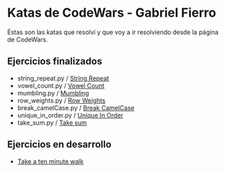 # Katas de CodeWars - Gabriel Fierro

Éstas son las katas que resolví y que voy a ir resolviendo desde la página de CodeWars.

## Ejercicios finalizados

- string_repeat.py / [String Repeat](https://www.codewars.com/kata/57a0e5c372292dd76d000d7e)
- vowel_count.py / [Vowel Count](https://www.codewars.com/kata/54ff3102c1bad923760001f3/)
- mumbling.py / [Mumbling](https://www.codewars.com/kata/5667e8f4e3f572a8f2000039)
- row_weights.py / [Row Weights](https://www.codewars.com/kata/5abd66a5ccfd1130b30000a9)
- break_camelCase.py / [Break CamelCase](https://www.codewars.com/kata/5208f99aee097e6552000148)
- unique_in_order.py / [Unique In Order](https://www.codewars.com/kata/54e6533c92449cc251001667)
- take_sum.py / [Take sum](https://www.codewars.com/kata/52c31f8e6605bcc646000082)

## Ejercicios en desarrollo

- [Take a ten minute walk](https://www.codewars.com/kata/54da539698b8a2ad76000228)
